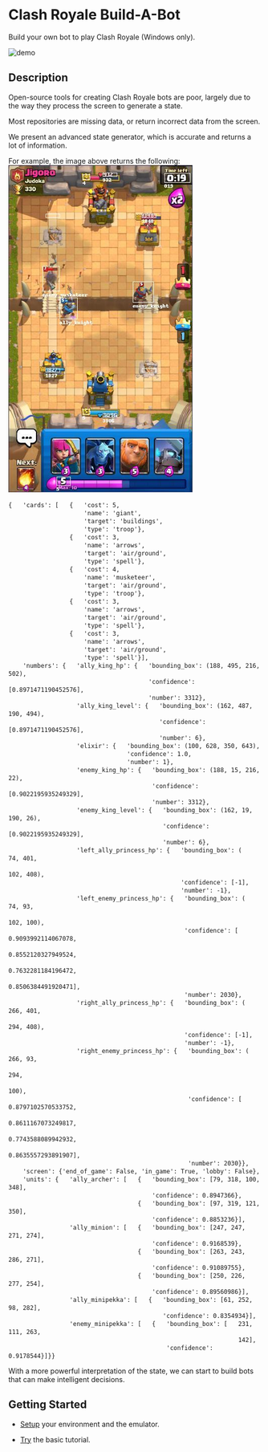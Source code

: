 # Clash Royale Build-A-Bot

Build your own bot to play Clash Royale (Windows only).

![demo](images/demo.gif)

## Description

Open-source tools for creating Clash Royale bots are poor, 
largely due to the way they process the screen to generate a state.

Most repositories are missing data, or return incorrect data from the screen.

We present an advanced state generator, which is accurate and returns a lot of information.

For example, the image above returns the following:
![detector](images/detector.jpg)

```
{   'cards': [   {   'cost': 5,
                     'name': 'giant',
                     'target': 'buildings',
                     'type': 'troop'},
                 {   'cost': 3,
                     'name': 'arrows',
                     'target': 'air/ground',
                     'type': 'spell'},
                 {   'cost': 4,
                     'name': 'musketeer',
                     'target': 'air/ground',
                     'type': 'troop'},
                 {   'cost': 3,
                     'name': 'arrows',
                     'target': 'air/ground',
                     'type': 'spell'},
                 {   'cost': 3,
                     'name': 'arrows',
                     'target': 'air/ground',
                     'type': 'spell'}],
    'numbers': {   'ally_king_hp': {   'bounding_box': (188, 495, 216, 502),
                                       'confidence': [0.8971471190452576],
                                       'number': 3312},
                   'ally_king_level': {   'bounding_box': (162, 487, 190, 494),
                                          'confidence': [0.8971471190452576],
                                          'number': 6},
                   'elixir': {   'bounding_box': (100, 628, 350, 643),
                                 'confidence': 1.0,
                                 'number': 1},
                   'enemy_king_hp': {   'bounding_box': (188, 15, 216, 22),
                                        'confidence': [0.9022195935249329],
                                        'number': 3312},
                   'enemy_king_level': {   'bounding_box': (162, 19, 190, 26),
                                           'confidence': [0.9022195935249329],
                                           'number': 6},
                   'left_ally_princess_hp': {   'bounding_box': (   74, 401,
                                                                    102, 408),
                                                'confidence': [-1],
                                                'number': -1},
                   'left_enemy_princess_hp': {   'bounding_box': (   74, 93,
                                                                     102, 100),
                                                 'confidence': [   0.9093992114067078,
                                                                   0.8552120327949524,
                                                                   0.7632281184196472,
                                                                   0.8506384491920471],
                                                 'number': 2030},
                   'right_ally_princess_hp': {   'bounding_box': (   266, 401,
                                                                     294, 408),
                                                 'confidence': [-1],
                                                 'number': -1},
                   'right_enemy_princess_hp': {   'bounding_box': (   266, 93,
                                                                      294,
                                                                      100),
                                                  'confidence': [   0.8797102570533752,
                                                                    0.8611167073249817,
                                                                    0.7743588089942932,
                                                                    0.8635557293891907],
                                                  'number': 2030}},
    'screen': {'end_of_game': False, 'in_game': True, 'lobby': False},
    'units': {   'ally_archer': [   {   'bounding_box': [79, 318, 100, 348],
                                        'confidence': 0.8947366},
                                    {   'bounding_box': [97, 319, 121, 350],
                                        'confidence': 0.8853236}],
                 'ally_minion': [   {   'bounding_box': [247, 247, 271, 274],
                                        'confidence': 0.9168539},
                                    {   'bounding_box': [263, 243, 286, 271],
                                        'confidence': 0.91089755},
                                    {   'bounding_box': [250, 226, 277, 254],
                                        'confidence': 0.89560986}],
                 'ally_minipekka': [   {   'bounding_box': [61, 252, 98, 282],
                                           'confidence': 0.8354934}],
                 'enemy_minipekka': [   {   'bounding_box': [   231, 111, 263,
                                                                142],
                                            'confidence': 0.9178544}]}}
```

With a more powerful interpretation of the state,
we can start to build bots that can make intelligent decisions.

## Getting Started

* [Setup](https://github.com/Pbatch/ClashRoyaleBuildABot/wiki/Setup) your environment and the emulator.

* [Try](https://github.com/Pbatch/ClashRoyaleBuildABot/wiki/Tutorial-(Basic)) the basic tutorial.
